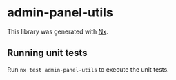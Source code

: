# admin-panel-utils

This library was generated with [Nx](https://nx.dev).

## Running unit tests

Run `nx test admin-panel-utils` to execute the unit tests.
